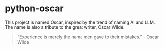 # python-oscar

This project is named Oscar, inspired by the trend of naming AI and LLM. The name is also a tribute to the great writer, Oscar Wilde.

> “Experience is merely the name men gave to their mistakes.” - Oscar Wilde
